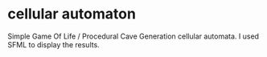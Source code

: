 cellular automaton
==================

Simple Game Of Life / Procedural Cave Generation cellular automata.
I used SFML to display the results.
